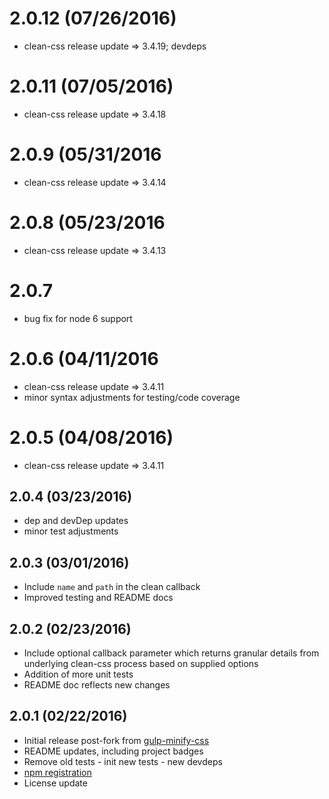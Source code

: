 # 2.0.12 (07/26/2016)

- clean-css release update => 3.4.19; devdeps

# 2.0.11 (07/05/2016)

- clean-css release update => 3.4.18

# 2.0.9 (05/31/2016

- clean-css release update => 3.4.14

# 2.0.8 (05/23/2016

- clean-css release update => 3.4.13

# 2.0.7

- bug fix for node 6 support

# 2.0.6 (04/11/2016

- clean-css release update => 3.4.11
- minor syntax adjustments for testing/code coverage

# 2.0.5 (04/08/2016)

- clean-css release update => 3.4.11

## 2.0.4 (03/23/2016)

- dep and devDep updates
- minor test adjustments

## 2.0.3 (03/01/2016)

- Include `name` and `path` in the clean callback
- Improved testing and README docs

## 2.0.2 (02/23/2016)

- Include optional callback parameter which returns granular details from underlying clean-css process based on supplied options
- Addition of more unit tests
- README doc reflects new changes

## 2.0.1 (02/22/2016)

- Initial release post-fork from [gulp-minify-css](https://github.com/murphydanger/gulp-minify-css)
- README updates, including project badges
- Remove old tests - init new tests - new devdeps
- [npm registration](https://www.npmjs.com/package/gulp-clean-css)
- License update